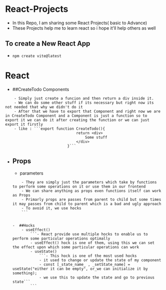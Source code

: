# React-Projects

- In this Repo, I am sharing some React Projects( basic to Advance)
- These Projects help me to learn react so i hope it'll help others as well

## To create a New React App
- `npm create vite@latest`

# React
- ##CreateTodo Components 
```
    - Simply just create a funcion and then return a div inside it.
    - We can do some other stuff if its necessary but right now its not needed that why we didn't do it
    - After that we have to export that Component and right now we are in CreateTodo Component and a Component is just a function so to export it we can do it after creating the function or we can just export it firstly
    - like : ```export function CreateTodo(){
                                return <div>
                                    Some stuff
                                </div>
                            }```
```   

 - ## Props

    - parameters
    ```
        - They are simply just the parameters which take by functions to perform some operations on it or use them in our frontend
        - We can share anything as props even functions itself can work as Props
        - Primarly props are passes from parent to child but some times it may passes from child to parent which is a bad and ugly approach
        - To avoid it, we use hocks
        ```
                 

    -  ##Hocks
        - useEffect()
            ```- React provide use multiple hocks to enable us to perform some particular operations optimally
            - useEffect() hock is one of them, using this we can set the effect upon which some particular operations can work
            - useState()  
                ```- This hock is one of the most used hocks
                - it used to change or update the state of my component 
                - const [_state_name_ , _setState_name] = useState("either it can be empty", or_we can initialize it by something);
                - we use this to update the state and go to previous state```
            ```
